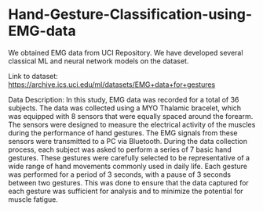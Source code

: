 # Hand-Gesture-Classification-using-EMG-data
We obtained EMG data from UCI Repository. We have developed several classical ML and neural network models on the dataset.

Link to dataset: https://archive.ics.uci.edu/ml/datasets/EMG+data+for+gestures

Data Description:
In this study, EMG data was recorded for a total of 36 subjects. The data was collected using a MYO Thalamic bracelet, which was equipped with 8 sensors that were equally spaced around the forearm. The sensors were designed to measure the electrical activity of the muscles during the performance of hand gestures. The EMG signals from these sensors were transmitted to a PC via Bluetooth. During the data collection process, each subject was asked to perform a series of 7 basic hand gestures. These gestures were carefully selected to be representative of a wide range of hand movements commonly used in daily life. Each gesture was performed for a period of 3 seconds, with a pause of 3 seconds between two gestures. This was done to ensure that the data captured for each gesture was sufficient for analysis and to minimize the potential for muscle fatigue.


